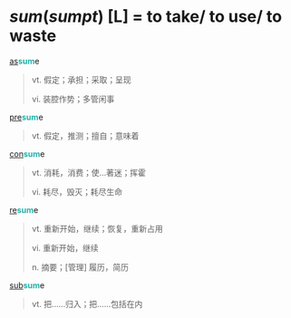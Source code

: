 # _sum_(_sumpt_) [L] = to take/ to use/ to waste

[as](ad-.md)<b style="color: #20B2AA;">sum</b>e
> vt. 假定；承担；采取；呈现
>
> vi. 装腔作势；多管闲事

[pre](pre-.md)<b style="color: #20B2AA;">sum</b>e
> vt. 假定，推测；擅自；意味着

[con](com-.md)<b style="color: #20B2AA;">sum</b>e
> vt. 消耗，消费；使…著迷；挥霍
>
> vi. 耗尽，毁灭；耗尽生命

[re](re-.md)<b style="color: #20B2AA;">sum</b>e
> vt. 重新开始，继续；恢复，重新占用
>
> vi. 重新开始，继续
>
> n. 摘要；[管理] 履历，简历

[sub](sub-.md)<b style="color: #20B2AA;">sum</b>e
> vt. 把……归入；把……包括在内